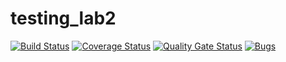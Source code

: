 # testing_lab2
[![Build Status](https://travis-ci.com/khuaigul/testing_lab2.svg?branch=main)](https://travis-ci.com/khuaigul/testing_lab2)
[![Coverage Status](https://coveralls.io/repos/github/khuaigul/testing_lab2/badge.svg?branch=main)](https://coveralls.io/github/khuaigul/testing_lab2?branch=main)
[![Quality Gate Status](https://sonarcloud.io/api/project_badges/measure?project=khuaigul_testing_lab2&metric=alert_status)](https://sonarcloud.io/dashboard?id=khuaigul_testing_lab2)
[![Bugs](https://sonarcloud.io/api/project_badges/measure?project=khuaigul_testing_lab2&metric=bugs)](https://sonarcloud.io/dashboard?id=khuaigul_testing_lab2)
